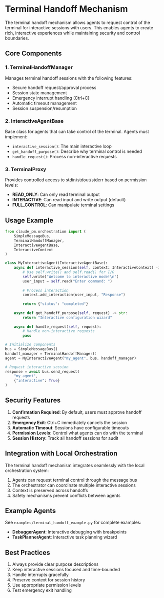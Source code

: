 # Terminal Handoff Mechanism

The terminal handoff mechanism allows agents to request control of the terminal for interactive sessions with users. This enables agents to create rich, interactive experiences while maintaining security and control boundaries.

## Core Components

### 1. TerminalHandoffManager
Manages terminal handoff sessions with the following features:
- Secure handoff request/approval process
- Session state management
- Emergency interrupt handling (Ctrl+C)
- Automatic timeout management
- Session suspension/resumption

### 2. InteractiveAgentBase
Base class for agents that can take control of the terminal. Agents must implement:
- `interactive_session()`: The main interactive loop
- `get_handoff_purpose()`: Describe why terminal control is needed
- `handle_request()`: Process non-interactive requests

### 3. TerminalProxy
Provides controlled access to stdin/stdout/stderr based on permission levels:
- **READ_ONLY**: Can only read terminal output
- **INTERACTIVE**: Can read input and write output (default)
- **FULL_CONTROL**: Can manipulate terminal settings

## Usage Example

```python
from claude_pm.orchestration import (
    SimpleMessageBus,
    TerminalHandoffManager,
    InteractiveAgentBase,
    InteractiveContext
)

class MyInteractiveAgent(InteractiveAgentBase):
    async def interactive_session(self, context: InteractiveContext) -> dict:
        # Use self.write() and self.read() for I/O
        self.write("Welcome to interactive mode!\n")
        user_input = self.read("Enter command: ")
        
        # Process interaction
        context.add_interaction(user_input, "Response")
        
        return {"status": "completed"}
    
    async def get_handoff_purpose(self, request) -> str:
        return "Interactive configuration wizard"
    
    async def handle_request(self, request):
        # Handle non-interactive requests
        pass

# Initialize components
bus = SimpleMessageBus()
handoff_manager = TerminalHandoffManager()
agent = MyInteractiveAgent("my_agent", bus, handoff_manager)

# Request interactive session
response = await bus.send_request(
    "my_agent", 
    {"interactive": True}
)
```

## Security Features

1. **Confirmation Required**: By default, users must approve handoff requests
2. **Emergency Exit**: Ctrl+C immediately cancels the session
3. **Automatic Timeout**: Sessions have configurable timeouts
4. **Permission Levels**: Control what agents can do with the terminal
5. **Session History**: Track all handoff sessions for audit

## Integration with Local Orchestration

The terminal handoff mechanism integrates seamlessly with the local orchestration system:

1. Agents can request terminal control through the message bus
2. The orchestrator can coordinate multiple interactive sessions
3. Context is preserved across handoffs
4. Safety mechanisms prevent conflicts between agents

## Example Agents

See `examples/terminal_handoff_example.py` for complete examples:
- **DebuggerAgent**: Interactive debugging with breakpoints
- **TaskPlannerAgent**: Interactive task planning wizard

## Best Practices

1. Always provide clear purpose descriptions
2. Keep interactive sessions focused and time-bounded
3. Handle interrupts gracefully
4. Preserve context for session history
5. Use appropriate permission levels
6. Test emergency exit handling